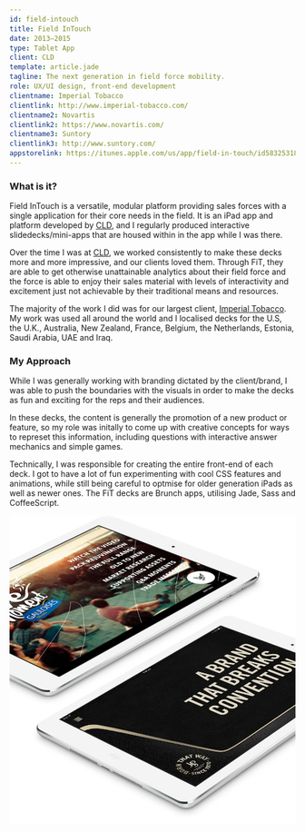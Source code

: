 ```yaml
---
id: field-intouch
title: Field InTouch
date: 2013–2015
type: Tablet App
client: CLD
template: article.jade
tagline: The next generation in field force mobility.
role: UX/UI design, front-end development
clientname: Imperial Tobacco
clientlink: http://www.imperial-tobacco.com/
clientname2: Novartis
clientlink2: https://www.novartis.com/
clientname3: Suntory
clientlink3: http://www.suntory.com/
appstorelink: https://itunes.apple.com/us/app/field-in-touch/id583253185?mt=8
---
```


### What is it?

Field InTouch is a versatile, modular platform providing sales forces with a single application for their core needs in the field. It is an iPad app and platform developed by <a href="http://creativelicence.com.au/" target="_blank" class="link-highlight">CLD</a>, and I regularly produced interactive slidedecks/mini-apps that are housed within in the app while I was there.

Over the time I was at <a href="http://creativelicence.com.au/" target="_blank" class="link-highlight">CLD</a>, we worked consistently to make these decks more and more impressive, and our clients loved them. Through FiT, they are able to get otherwise unattainable analytics about their field force and the force is able to enjoy their sales material with levels of interactivity and excitement just not achievable by their traditional means and resources.

The majority of the work I did was for our largest client, <a href="http://www.imperial-tobacco.com/" target="_blank" class="link-highlight">Imperial Tobacco</a>. My work was used all around the world and I localised decks for the U.S, the U.K., Australia, New Zealand, France, Belgium, the Netherlands, Estonia, Saudi Arabia, UAE and Iraq.

### My Approach

While I was generally working with branding dictated by the client/brand, I was able to push the boundaries with the visuals in order to make the decks as fun and exciting for the reps and their audiences.

In these decks, the content is generally the promotion of a new product or feature, so my role was initally to come up with creative concepts for ways to represet this information, including questions with interactive answer mechanics and simple games.

Technically, I was responsible for creating the entire front-end of each deck. I got to have a lot of fun experimenting with cool CSS features and animations, while still being careful to optmise for older generation iPads as well as newer ones. The FiT decks are Brunch apps, utilising Jade, Sass and CoffeeScript.

![Field InTouch](field-intouch-1.jpg "Field InTouch")
